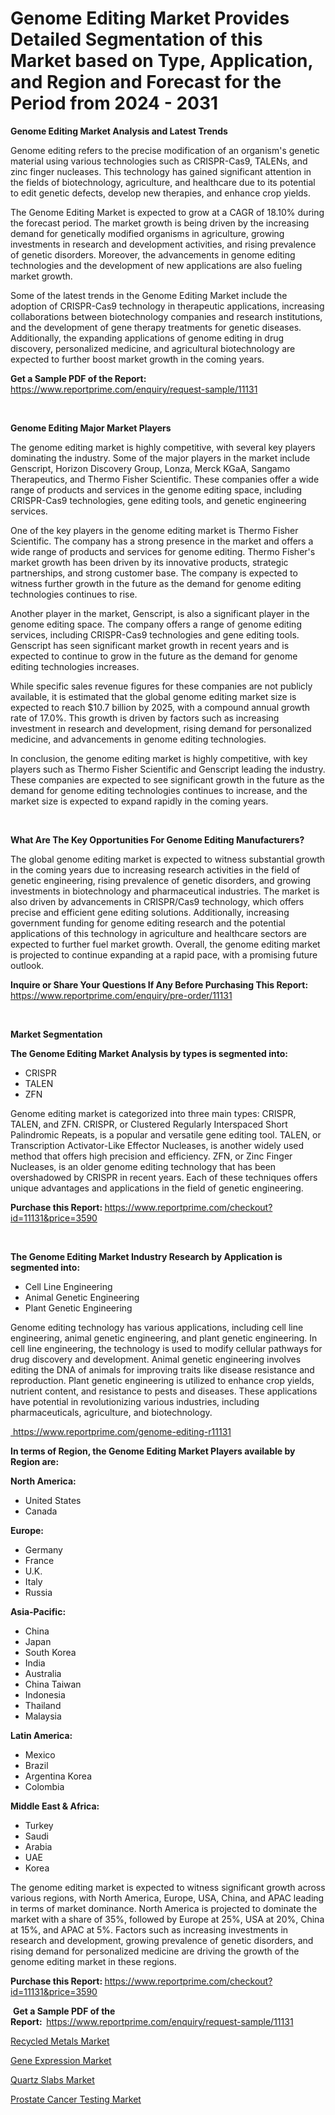 <p><h1>Genome Editing Market Provides Detailed Segmentation of this Market based on Type, Application, and Region and Forecast for the Period from 2024 - 2031</h1></p><p><strong>Genome Editing Market Analysis and Latest Trends</strong></p>
<p><p>Genome editing refers to the precise modification of an organism's genetic material using various technologies such as CRISPR-Cas9, TALENs, and zinc finger nucleases. This technology has gained significant attention in the fields of biotechnology, agriculture, and healthcare due to its potential to edit genetic defects, develop new therapies, and enhance crop yields.</p><p>The Genome Editing Market is expected to grow at a CAGR of 18.10% during the forecast period. The market growth is being driven by the increasing demand for genetically modified organisms in agriculture, growing investments in research and development activities, and rising prevalence of genetic disorders. Moreover, the advancements in genome editing technologies and the development of new applications are also fueling market growth.</p><p>Some of the latest trends in the Genome Editing Market include the adoption of CRISPR-Cas9 technology in therapeutic applications, increasing collaborations between biotechnology companies and research institutions, and the development of gene therapy treatments for genetic diseases. Additionally, the expanding applications of genome editing in drug discovery, personalized medicine, and agricultural biotechnology are expected to further boost market growth in the coming years.</p></p>
<p><strong>Get a Sample PDF of the Report:&nbsp;</strong> <a href="https://www.reportprime.com/enquiry/request-sample/11131">https://www.reportprime.com/enquiry/request-sample/11131</a></p>
<p>&nbsp;</p>
<p><strong>Genome Editing Major Market Players</strong></p>
<p><p>The genome editing market is highly competitive, with several key players dominating the industry. Some of the major players in the market include Genscript, Horizon Discovery Group, Lonza, Merck KGaA, Sangamo Therapeutics, and Thermo Fisher Scientific. These companies offer a wide range of products and services in the genome editing space, including CRISPR-Cas9 technologies, gene editing tools, and genetic engineering services.</p><p>One of the key players in the genome editing market is Thermo Fisher Scientific. The company has a strong presence in the market and offers a wide range of products and services for genome editing. Thermo Fisher's market growth has been driven by its innovative products, strategic partnerships, and strong customer base. The company is expected to witness further growth in the future as the demand for genome editing technologies continues to rise.</p><p>Another player in the market, Genscript, is also a significant player in the genome editing space. The company offers a range of genome editing services, including CRISPR-Cas9 technologies and gene editing tools. Genscript has seen significant market growth in recent years and is expected to continue to grow in the future as the demand for genome editing technologies increases.</p><p>While specific sales revenue figures for these companies are not publicly available, it is estimated that the global genome editing market size is expected to reach $10.7 billion by 2025, with a compound annual growth rate of 17.0%. This growth is driven by factors such as increasing investment in research and development, rising demand for personalized medicine, and advancements in genome editing technologies.</p><p>In conclusion, the genome editing market is highly competitive, with key players such as Thermo Fisher Scientific and Genscript leading the industry. These companies are expected to see significant growth in the future as the demand for genome editing technologies continues to increase, and the market size is expected to expand rapidly in the coming years.</p></p>
<p>&nbsp;</p>
<p><strong>What Are The Key Opportunities For Genome Editing Manufacturers?</strong></p>
<p><p>The global genome editing market is expected to witness substantial growth in the coming years due to increasing research activities in the field of genetic engineering, rising prevalence of genetic disorders, and growing investments in biotechnology and pharmaceutical industries. The market is also driven by advancements in CRISPR/Cas9 technology, which offers precise and efficient gene editing solutions. Additionally, increasing government funding for genome editing research and the potential applications of this technology in agriculture and healthcare sectors are expected to further fuel market growth. Overall, the genome editing market is projected to continue expanding at a rapid pace, with a promising future outlook.</p></p>
<p><strong>Inquire or Share Your Questions If Any Before Purchasing This Report:</strong> <a href="https://www.reportprime.com/enquiry/pre-order/11131">https://www.reportprime.com/enquiry/pre-order/11131</a></p>
<p>&nbsp;</p>
<p><strong>Market Segmentation</strong></p>
<p><strong>The Genome Editing Market Analysis by types is segmented into:</strong></p>
<p><ul><li>CRISPR</li><li>TALEN</li><li>ZFN</li></ul></p>
<p><p>Genome editing market is categorized into three main types: CRISPR, TALEN, and ZFN. CRISPR, or Clustered Regularly Interspaced Short Palindromic Repeats, is a popular and versatile gene editing tool. TALEN, or Transcription Activator-Like Effector Nucleases, is another widely used method that offers high precision and efficiency. ZFN, or Zinc Finger Nucleases, is an older genome editing technology that has been overshadowed by CRISPR in recent years. Each of these techniques offers unique advantages and applications in the field of genetic engineering.</p></p>
<p><strong>Purchase this Report:&nbsp;</strong><a href="https://www.reportprime.com/checkout?id=11131&price=3590">https://www.reportprime.com/checkout?id=11131&price=3590</a></p>
<p>&nbsp;</p>
<p><strong>The Genome Editing Market Industry Research by Application is segmented into:</strong></p>
<p><ul><li>Cell Line Engineering</li><li>Animal Genetic Engineering</li><li>Plant Genetic Engineering</li></ul></p>
<p><p>Genome editing technology has various applications, including cell line engineering, animal genetic engineering, and plant genetic engineering. In cell line engineering, the technology is used to modify cellular pathways for drug discovery and development. Animal genetic engineering involves editing the DNA of animals for improving traits like disease resistance and reproduction. Plant genetic engineering is utilized to enhance crop yields, nutrient content, and resistance to pests and diseases. These applications have potential in revolutionizing various industries, including pharmaceuticals, agriculture, and biotechnology.</p></p>
<p><a href="https://www.reportprime.com/genome-editing-r11131">&nbsp;https://www.reportprime.com/genome-editing-r11131</a></p>
<p><strong>In terms of Region, the Genome Editing Market Players available by Region are:</strong></p>
<p>
    <p> <strong> North America: </strong>
        <ul>
            <li>United States</li>
            <li>Canada</li>
        </ul>
        </p> 
    <p> <strong> Europe: </strong>
        <ul>
            <li>Germany</li>
            <li>France</li>
            <li>U.K.</li>
            <li>Italy</li>
            <li>Russia</li>
        </ul>
        </p> 
    <p> <strong> Asia-Pacific: </strong>
        <ul>
            <li>China</li>
            <li>Japan</li>
            <li>South Korea</li>
            <li>India</li>
            <li>Australia</li>
            <li>China Taiwan</li>
            <li>Indonesia</li>
            <li>Thailand</li>
            <li>Malaysia</li>
        </ul>
        </p> 
    <p> <strong> Latin America: </strong>
        <ul>
            <li>Mexico</li>
            <li>Brazil</li>
            <li>Argentina Korea</li>
            <li>Colombia</li>
        </ul>
        </p> 
    <p> <strong> Middle East & Africa: </strong>
        <ul>
            <li>Turkey</li>
            <li>Saudi</li>
            <li>Arabia</li>
            <li>UAE</li>
            <li>Korea</li>
        </ul>
    </p>
    </p>
<p><p>The genome editing market is expected to witness significant growth across various regions, with North America, Europe, USA, China, and APAC leading in terms of market dominance. North America is projected to dominate the market with a share of 35%, followed by Europe at 25%, USA at 20%, China at 15%, and APAC at 5%. Factors such as increasing investments in research and development, growing prevalence of genetic disorders, and rising demand for personalized medicine are driving the growth of the genome editing market in these regions.</p></p>
<p><strong>Purchase this Report: </strong><a href="https://www.reportprime.com/checkout?id=11131&price=3590">https://www.reportprime.com/checkout?id=11131&price=3590</a></p>
<p>&nbsp;<strong>Get a Sample PDF of the Report:&nbsp;&nbsp;</strong><a href="https://www.reportprime.com/enquiry/request-sample/11131">https://www.reportprime.com/enquiry/request-sample/11131</a></p>
<p><strong></strong></p>
<p><p><a href="https://issuu.com/reportprime-2/docs/recycled-metals-market-size-2030.pptx">Recycled Metals Market</a></p><p><a href="https://github.com/kosella/Market-Research-Report-List-2/blob/main/gene-expression-market.md">Gene Expression Market</a></p><p><a href="https://issuu.com/reportprime-2/docs/quartz-slabs-market-size-2030.pptx">Quartz Slabs Market</a></p><p><a href="https://github.com/nathandecarvalho/Market-Research-Report-List-2/blob/main/prostate-cancer-testing-market.md">Prostate Cancer Testing Market</a></p></p>